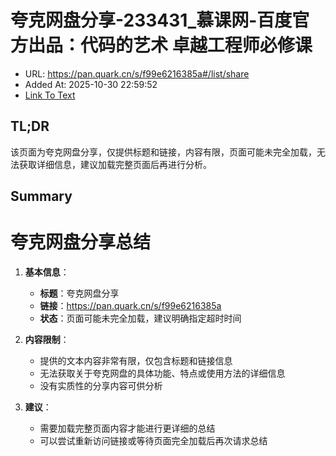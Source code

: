 # 夸克网盘分享-233431_慕课网-百度官方出品：代码的艺术 卓越工程师必修课
- URL: https://pan.quark.cn/s/f99e6216385a#/list/share
- Added At: 2025-10-30 22:59:52
- [Link To Text](2025-10-30-夸克网盘分享-233431_慕课网-百度官方出品：代码的艺术-卓越工程师必修课_raw.md)

## TL;DR
该页面为夸克网盘分享，仅提供标题和链接，内容有限，页面可能未完全加载，无法获取详细信息，建议加载完整页面后再进行分析。

## Summary
# 夸克网盘分享总结

1. **基本信息**：
   - **标题**：夸克网盘分享
   - **链接**：https://pan.quark.cn/s/f99e6216385a
   - **状态**：页面可能未完全加载，建议明确指定超时时间

2. **内容限制**：
   - 提供的文本内容非常有限，仅包含标题和链接信息
   - 无法获取关于夸克网盘的具体功能、特点或使用方法的详细信息
   - 没有实质性的分享内容可供分析

3. **建议**：
   - 需要加载完整页面内容才能进行更详细的总结
   - 可以尝试重新访问链接或等待页面完全加载后再次请求总结
